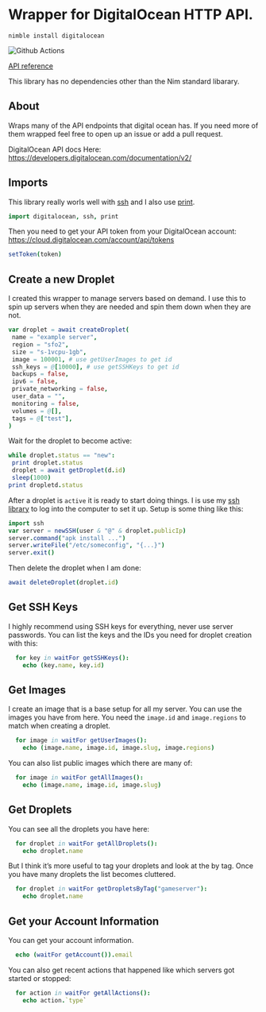 # Wrapper for DigitalOcean HTTP API.

`nimble install digitalocean`

![Github Actions](https://github.com/treeform/digitalocean/workflows/Github%20Actions/badge.svg)

[API reference](https://nimdocs.com/treeform/digitalocean)

This library has no dependencies other than the Nim standard libarary.

## About

Wraps many of the API endpoints that digital ocean has. If you need more of them wrapped feel free to open up an issue or add a pull request.

DigitalOcean API docs Here: https://developers.digitalocean.com/documentation/v2/


## Imports
This library really worls well with [ssh](https://github.com/treeform/ssh) and I also use [print](https://github.com/treeform/print).
```nim
import digitalocean, ssh, print
```
Then you need to get your API token from your DigitalOcean account: https://cloud.digitalocean.com/account/api/tokens
```nim
setToken(token)
```

## Create a new Droplet

I created this wrapper to manage servers based on demand.
I use this to spin up servers when they are needed and spin them down
when they are not.

```nim
var droplet = await createDroplet(
 name = "example server",
 region = "sfo2",
 size = "s-1vcpu-1gb",
 image = 100001, # use getUserImages to get id
 ssh_keys = @[10000], # use getSSHKeys to get id
 backups = false,
 ipv6 = false,
 private_networking = false,
 user_data = "",
 monitoring = false,
 volumes = @[],
 tags = @["test"],
)
```

Wait for the droplet to become active:

```nim
while droplet.status == "new":
 print droplet.status
 droplet = await getDroplet(d.id)
 sleep(1000)
print dropletd.status
```

After a droplet is `active` it is ready to start doing things.
I is use my [ssh library](https://github.com/treeform/ssh) to log into the computer to set it up. Setup is some thing like this:

```nim
import ssh
var server = newSSH(user & "@" & droplet.publicIp)
server.command("apk install ...")
server.writeFile("/etc/someconfig", "{...}")
server.exit()
```

Then delete the droplet when I am done:

```nim
await deleteDroplet(droplet.id)
```

## Get SSH Keys

I highly recommend using SSH keys for everything, never use server passwords. You can list the keys and the IDs you need for droplet creation with this:

```nim
  for key in waitFor getSSHKeys():
    echo (key.name, key.id)
```

## Get Images

I create an image that is a base setup for all my server. You can use the images you have from here. You need the `image.id` and `image.regions` to match when creating a droplet.

```nim
  for image in waitFor getUserImages():
    echo (image.name, image.id, image.slug, image.regions)
```

You can also list public images which there are many of:

```nim
  for image in waitFor getAllImages():
    echo (image.name, image.id, image.slug)
```

## Get Droplets

You can see all the droplets you have here:

```nim
  for droplet in waitFor getAllDroplets():
    echo droplet.name
```

But I think it’s more useful to tag your droplets and look at the by tag. Once you have many droplets the list becomes cluttered.

```nim
  for droplet in waitFor getDropletsByTag("gameserver"):
    echo droplet.name
```

## Get your Account Information

You can get your account information.

```nim
  echo (waitFor getAccount()).email
```

You can also get recent actions that happened like which servers got started or stopped:

```nim
  for action in waitFor getAllActions():
    echo action.`type`
```
